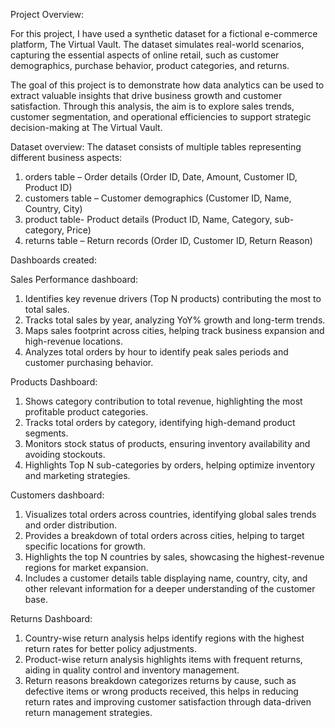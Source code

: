 Project Overview:

For this project, I have used a synthetic dataset for a fictional e-commerce platform, The Virtual Vault. The dataset simulates real-world scenarios, capturing the essential aspects of online retail, such as customer demographics, purchase behavior, product categories, and returns.

The goal of this project is to demonstrate how data analytics can be used to extract valuable insights that drive business growth and customer satisfaction. Through this analysis, the aim is to explore sales trends, customer segmentation, and operational efficiencies to support strategic decision-making at The Virtual Vault.

Dataset overview:
The dataset consists of multiple tables representing different business aspects:

1) orders table – Order details (Order ID, Date, Amount, Customer ID, Product ID)
2) customers table – Customer demographics (Customer ID, Name, Country, City)
3) product table- Product details (Product ID, Name, Category, sub-category, Price)
4) returns table – Return records (Order ID, Customer ID, Return Reason)

Dashboards created:

Sales Performance dashboard:

1) Identifies key revenue drivers (Top N products) contributing the most to total sales.
2) Tracks total sales by year, analyzing YoY% growth and long-term trends.
3) Maps sales footprint across cities, helping track business expansion and high-revenue locations.
4) Analyzes total orders by hour to identify peak sales periods and customer purchasing behavior.

Products Dashboard:

1) Shows category contribution to total revenue, highlighting the most profitable product categories.
2) Tracks total orders by category, identifying high-demand product segments.
3) Monitors stock status of products, ensuring inventory availability and avoiding stockouts.
4) Highlights Top N sub-categories by orders, helping optimize inventory and marketing strategies.

Customers dashboard:
1) Visualizes total orders across countries, identifying global sales trends and order distribution.
2) Provides a breakdown of total orders across cities, helping to target specific locations for growth.
3) Highlights the top N countries by sales, showcasing the highest-revenue regions for market expansion.
4) Includes a customer details table displaying name, country, city, and other relevant information for a deeper understanding of the customer base.

Returns Dashboard:
1) Country-wise return analysis helps identify regions with the highest return rates for better policy adjustments.
2) Product-wise return analysis highlights items with frequent returns, aiding in quality control and inventory management.
3) Return reasons breakdown categorizes returns by cause, such as defective items or wrong products received, this helps in reducing return rates and improving customer satisfaction through data-driven return management strategies.

   
